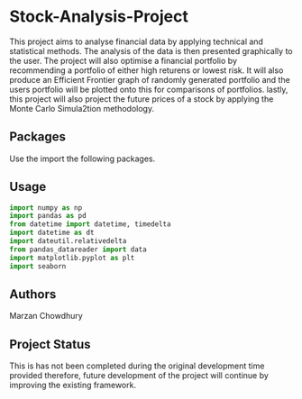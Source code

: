 # Stock-Analysis-Project

This project aims to analyse financial data by applying technical and statistical methods. The analysis of the data is then presented graphically to the user. 
The project will also optimise a financial portfolio by recommending a portfolio of either high returens or lowest risk. 
It will also produce an Efficient Frontier graph of randomly generated portfolio and the users portfolio will be plotted onto this for comparisons of portfolios. 
lastly, this project will also project the future prices of a stock by applying the Monte Carlo Simula2tion methodology. 

## Packages

Use the import the following packages. 

## Usage

```python
import numpy as np 
import pandas as pd
from datetime import datetime, timedelta
import datetime as dt
import dateutil.relativedelta 
from pandas_datareader import data 
import matplotlib.pyplot as plt 
import seaborn
```

## Authors

Marzan Chowdhury

## Project Status 

This is has not been completed during the original development time provided therefore, future development of the project will continue by improving the existing framework. 

